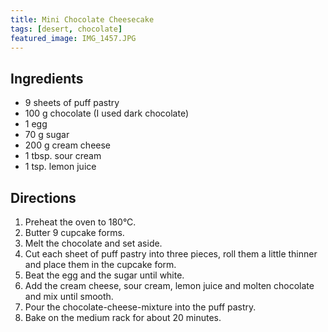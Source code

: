 ```yaml
---
title: Mini Chocolate Cheesecake
tags: [desert, chocolate]
featured_image: IMG_1457.JPG
---
```


## Ingredients

- 9 sheets of puff pastry
- 100 g chocolate (I used dark chocolate)
- 1 egg
- 70 g sugar
- 200 g cream cheese
- 1 tbsp. sour cream
- 1 tsp. lemon juice

## Directions

1. Preheat the oven to 180&#176;C.
2. Butter 9 cupcake forms.
3. Melt the chocolate and set aside.
4. Cut each sheet of puff pastry into three pieces, roll them a little thinner and place them in the cupcake form.
5. Beat the egg and the sugar until white.
6. Add the cream cheese, sour cream, lemon juice and molten chocolate and mix until smooth.
7. Pour the chocolate-cheese-mixture into the puff pastry.
8. Bake on the medium rack for about 20 minutes.
